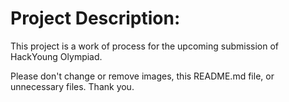 # Project Description:
This project is a work of process for the upcoming submission of HackYoung Olympiad.

Please don't change or remove images, this README.md file, or unnecessary files. Thank you.